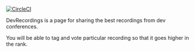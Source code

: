 [![CircleCI](https://circleci.com/gh/KonradWyrozumski/DevRecordings.svg?style=svg)](https://circleci.com/gh/KonradWyrozumski/DevRecordings)

DevRecordings is a page for sharing the best recordings from dev conferences. 

You will be able to tag and vote particular recording so that it goes higher in the rank. 
